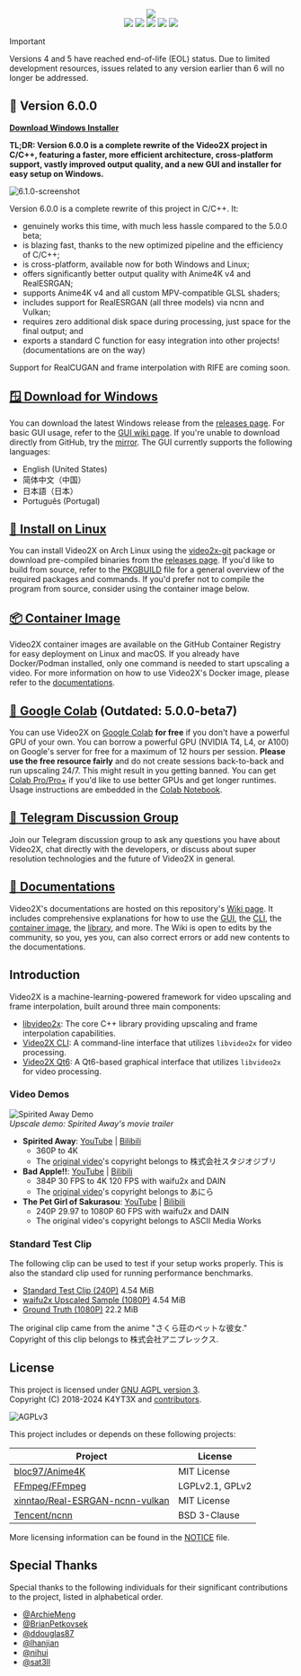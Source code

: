 <p align="center">
   <img src="https://github.com/user-attachments/assets/5cd63373-e806-474f-94ec-6e04963bf90f"/>
   </br>
   <img src="https://img.shields.io/github/v/release/k4yt3x/video2x?style=flat-square"/>
   <img src="https://img.shields.io/github/actions/workflow/status/k4yt3x/video2x/build.yml?label=Build&style=flat-square"/>
   <img src="https://img.shields.io/github/downloads/k4yt3x/video2x/total?style=flat-square"/>
   <img src="https://img.shields.io/github/license/k4yt3x/video2x?style=flat-square"/>
   <img src="https://img.shields.io/badge/dynamic/json?color=%23e85b46&label=Patreon&query=data.attributes.patron_count&suffix=%20patrons&url=https%3A%2F%2Fwww.patreon.com%2Fapi%2Fcampaigns%2F4507807&style=flat-square"/>
</p>

> [!IMPORTANT]
> Versions 4 and 5 have reached end-of-life (EOL) status. Due to limited development resources, issues related to any version earlier than 6 will no longer be addressed.

## 🌟 Version 6.0.0

**[Download Windows Installer](https://github.com/k4yt3x/video2x/releases/download/6.1.0/video2x-qt6-windows-amd64-installer.exe)**

**TL;DR: Version 6.0.0 is a complete rewrite of the Video2X project in C/C++, featuring a faster, more efficient architecture, cross-platform support, vastly improved output quality, and a new GUI and installer for easy setup on Windows.**

![6.1.0-screenshot](https://github.com/user-attachments/assets/57aa11d0-dd01-49e9-b6b0-2d2f21a363ac)

Version 6.0.0 is a complete rewrite of this project in C/C++. It:

- genuinely works this time, with much less hassle compared to the 5.0.0 beta;
- is blazing fast, thanks to the new optimized pipeline and the efficiency of C/C++;
- is cross-platform, available now for both Windows and Linux;
- offers significantly better output quality with Anime4K v4 and RealESRGAN;
- supports Anime4K v4 and all custom MPV-compatible GLSL shaders;
- includes support for RealESRGAN (all three models) via ncnn and Vulkan;
- requires zero additional disk space during processing, just space for the final output; and
- exports a standard C function for easy integration into other projects! (documentations are on the way)

Support for RealCUGAN and frame interpolation with RIFE are coming soon.

## [🪟 Download for Windows](https://github.com/k4yt3x/video2x/releases/latest)

You can download the latest Windows release from the [releases page](https://github.com/k4yt3x/video2x/releases/latest). For basic GUI usage, refer to the [GUI wiki page](https://github.com/k4yt3x/video2x/wiki/GUI). If you're unable to download directly from GitHub, try the [mirror](https://files.k4yt3x.com/Projects/Video2X/latest). The GUI currently supports the following languages:

- English (United States)
- 简体中文（中国）
- 日本語（日本）
- Português (Portugal)

## [🐧 Install on Linux](https://aur.archlinux.org/packages/video2x-git)

You can install Video2X on Arch Linux using the [video2x-git](https://aur.archlinux.org/packages/video2x-git) package or download pre-compiled binaries from the [releases page](https://github.com/k4yt3x/video2x/releases/latest). If you'd like to build from source, refer to the [PKGBUILD](packaging/arch/PKGBUILD) file for a general overview of the required packages and commands. If you'd prefer not to compile the program from source, consider using the container image below.

## [📦 Container Image](https://github.com/k4yt3x/video2x/pkgs/container/video2x)

Video2X container images are available on the GitHub Container Registry for easy deployment on Linux and macOS. If you already have Docker/Podman installed, only one command is needed to start upscaling a video. For more information on how to use Video2X's Docker image, please refer to the [documentations](https://github.com/K4YT3X/video2x/wiki/Container).

## [📔 Google Colab](https://colab.research.google.com/drive/1gWEwcA9y57EsxwOjmLNmNMXPsafw0kGo) (Outdated: 5.0.0-beta7)

You can use Video2X on [Google Colab](https://colab.research.google.com/) **for free** if you don't have a powerful GPU of your own. You can borrow a powerful GPU (NVIDIA T4, L4, or A100) on Google's server for free for a maximum of 12 hours per session. **Please use the free resource fairly** and do not create sessions back-to-back and run upscaling 24/7. This might result in you getting banned. You can get [Colab Pro/Pro+](https://colab.research.google.com/signup/pricing) if you'd like to use better GPUs and get longer runtimes. Usage instructions are embedded in the [Colab Notebook](https://colab.research.google.com/drive/1gWEwcA9y57EsxwOjmLNmNMXPsafw0kGo).

## [💬 Telegram Discussion Group](https://t.me/video2x)

Join our Telegram discussion group to ask any questions you have about Video2X, chat directly with the developers, or discuss about super resolution technologies and the future of Video2X in general.

## [📖 Documentations](https://github.com/k4yt3x/video2x/wiki)

Video2X's documentations are hosted on this repository's [Wiki page](https://github.com/k4yt3x/video2x/wiki). It includes comprehensive explanations for how to use the [GUI](https://github.com/k4yt3x/video2x/wiki/GUI), the [CLI](https://github.com/k4yt3x/video2x/wiki/CLI), the [container image](https://github.com/K4YT3X/video2x/wiki/Container), the [library](https://github.com/k4yt3x/video2x/wiki/Library), and more. The Wiki is open to edits by the community, so you, yes you, can also correct errors or add new contents to the documentations.

## Introduction

Video2X is a machine-learning-powered framework for video upscaling and frame interpolation, built around three main components:

- [libvideo2x](https://github.com/k4yt3x/video2x/blob/master/src/libvideo2x.cpp): The core C++ library providing upscaling and frame interpolation capabilities.
- [Video2X CLI](https://github.com/k4yt3x/video2x/blob/master/src/video2x.c): A command-line interface that utilizes `libvideo2x` for video processing.
- [Video2X Qt6](https://github.com/k4yt3x/video2x-qt6): A Qt6-based graphical interface that utilizes `libvideo2x` for video processing.

### Video Demos

![Spirited Away Demo](https://user-images.githubusercontent.com/21986859/49412428-65083280-f73a-11e8-8237-bb34158a545e.png)\
_Upscale demo: Spirited Away's movie trailer_

- **Spirited Away**: [YouTube](https://youtu.be/mGEfasQl2Zo) | [Bilibili](https://www.bilibili.com/video/BV1V5411471i/)
  - 360P to 4K
  - The [original video](https://www.youtube.com/watch?v=ByXuk9QqQkk)'s copyright belongs to 株式会社スタジオジブリ
- **Bad Apple!!**: [YouTube](https://youtu.be/A81rW_FI3cw) | [Bilibili](https://www.bilibili.com/video/BV16K411K7ue)
  - 384P 30 FPS to 4K 120 FPS with waifu2x and DAIN
  - The [original video](https://www.nicovideo.jp/watch/sm8628149)'s copyright belongs to あにら
- **The Pet Girl of Sakurasou**: [YouTube](https://youtu.be/M0vDI1HH2_Y) | [Bilibili](https://www.bilibili.com/video/BV14k4y167KP/)
  - 240P 29.97 to 1080P 60 FPS with waifu2x and DAIN
  - The original video's copyright belongs to ASCII Media Works

### Standard Test Clip

The following clip can be used to test if your setup works properly. This is also the standard clip used for running performance benchmarks.

- [Standard Test Clip (240P)](https://files.k4yt3x.com/Resources/Videos/standard-test.mp4) 4.54 MiB
- [waifu2x Upscaled Sample (1080P)](https://files.k4yt3x.com/Resources/Videos/standard-waifu2x.mp4) 4.54 MiB
- [Ground Truth (1080P)](https://files.k4yt3x.com/Resources/Videos/standard-original.mp4) 22.2 MiB

The original clip came from the anime "さくら荘のペットな彼女."\
Copyright of this clip belongs to 株式会社アニプレックス.

## License

This project is licensed under [GNU AGPL version 3](https://www.gnu.org/licenses/agpl-3.0.txt).\
Copyright (C) 2018-2024 K4YT3X and [contributors](https://github.com/k4yt3x/video2x/graphs/contributors).

![AGPLv3](https://www.gnu.org/graphics/agplv3-155x51.png)

This project includes or depends on these following projects:

| Project                                                                               | License         |
| ------------------------------------------------------------------------------------- | --------------- |
| [bloc97/Anime4K](https://github.com/bloc97/Anime4K)                                   | MIT License     |
| [FFmpeg/FFmpeg](https://www.ffmpeg.org/)                                              | LGPLv2.1, GPLv2 |
| [xinntao/Real-ESRGAN-ncnn-vulkan](https://github.com/xinntao/Real-ESRGAN-ncnn-vulkan) | MIT License     |
| [Tencent/ncnn](https://github.com/Tencent/ncnn)                                       | BSD 3-Clause    |

More licensing information can be found in the [NOTICE](NOTICE) file.

## Special Thanks

Special thanks to the following individuals for their significant contributions to the project, listed in alphabetical order.

- [@ArchieMeng](https://github.com/archiemeng)
- [@BrianPetkovsek](https://github.com/BrianPetkovsek)
- [@ddouglas87](https://github.com/ddouglas87)
- [@lhanjian](https://github.com/lhanjian)
- [@nihui](https://github.com/nihui)
- [@sat3ll](https://github.com/sat3ll)
